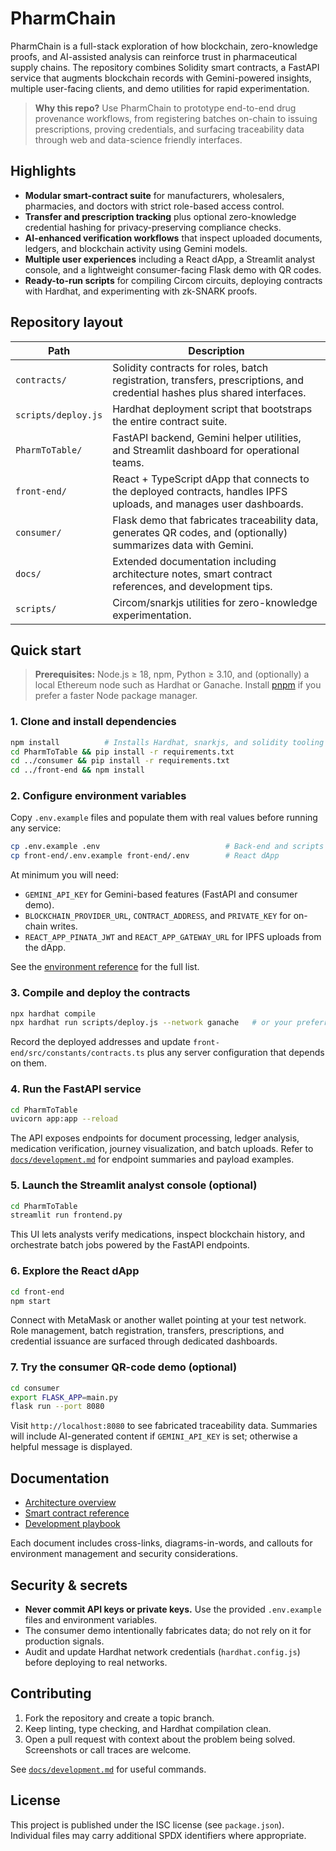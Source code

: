 # PharmChain

PharmChain is a full-stack exploration of how blockchain, zero-knowledge proofs, and AI-assisted analysis can reinforce trust in pharmaceutical supply chains. The repository combines Solidity smart contracts, a FastAPI service that augments blockchain records with Gemini-powered insights, multiple user-facing clients, and demo utilities for rapid experimentation.

> **Why this repo?** Use PharmChain to prototype end-to-end drug provenance workflows, from registering batches on-chain to issuing prescriptions, proving credentials, and surfacing traceability data through web and data-science friendly interfaces.

## Highlights

- **Modular smart-contract suite** for manufacturers, wholesalers, pharmacies, and doctors with strict role-based access control.
- **Transfer and prescription tracking** plus optional zero-knowledge credential hashing for privacy-preserving compliance checks.
- **AI-enhanced verification workflows** that inspect uploaded documents, ledgers, and blockchain activity using Gemini models.
- **Multiple user experiences** including a React dApp, a Streamlit analyst console, and a lightweight consumer-facing Flask demo with QR codes.
- **Ready-to-run scripts** for compiling Circom circuits, deploying contracts with Hardhat, and experimenting with zk-SNARK proofs.

## Repository layout

| Path | Description |
| --- | --- |
| `contracts/` | Solidity contracts for roles, batch registration, transfers, prescriptions, and credential hashes plus shared interfaces. |
| `scripts/deploy.js` | Hardhat deployment script that bootstraps the entire contract suite. |
| `PharmToTable/` | FastAPI backend, Gemini helper utilities, and Streamlit dashboard for operational teams. |
| `front-end/` | React + TypeScript dApp that connects to the deployed contracts, handles IPFS uploads, and manages user dashboards. |
| `consumer/` | Flask demo that fabricates traceability data, generates QR codes, and (optionally) summarizes data with Gemini. |
| `docs/` | Extended documentation including architecture notes, smart contract references, and development tips. |
| `scripts/` | Circom/snarkjs utilities for zero-knowledge experimentation. |

## Quick start

> **Prerequisites:** Node.js ≥ 18, npm, Python ≥ 3.10, and (optionally) a local Ethereum node such as Hardhat or Ganache. Install [pnpm](https://pnpm.io) if you prefer a faster Node package manager.

### 1. Clone and install dependencies

```bash
npm install          # Installs Hardhat, snarkjs, and solidity tooling
cd PharmToTable && pip install -r requirements.txt
cd ../consumer && pip install -r requirements.txt
cd ../front-end && npm install
```

### 2. Configure environment variables

Copy `.env.example` files and populate them with real values before running any service:

```bash
cp .env.example .env                            # Back-end and scripts
cp front-end/.env.example front-end/.env        # React dApp
```

At minimum you will need:

- `GEMINI_API_KEY` for Gemini-based features (FastAPI and consumer demo).
- `BLOCKCHAIN_PROVIDER_URL`, `CONTRACT_ADDRESS`, and `PRIVATE_KEY` for on-chain writes.
- `REACT_APP_PINATA_JWT` and `REACT_APP_GATEWAY_URL` for IPFS uploads from the dApp.

See the [environment reference](docs/development.md#environment-variables) for the full list.

### 3. Compile and deploy the contracts

```bash
npx hardhat compile
npx hardhat run scripts/deploy.js --network ganache   # or your preferred network
```

Record the deployed addresses and update `front-end/src/constants/contracts.ts` plus any server configuration that depends on them.

### 4. Run the FastAPI service

```bash
cd PharmToTable
uvicorn app:app --reload
```

The API exposes endpoints for document processing, ledger analysis, medication verification, journey visualization, and batch uploads. Refer to [`docs/development.md`](docs/development.md#fastapi-service) for endpoint summaries and payload examples.

### 5. Launch the Streamlit analyst console (optional)

```bash
cd PharmToTable
streamlit run frontend.py
```

This UI lets analysts verify medications, inspect blockchain history, and orchestrate batch jobs powered by the FastAPI endpoints.

### 6. Explore the React dApp

```bash
cd front-end
npm start
```

Connect with MetaMask or another wallet pointing at your test network. Role management, batch registration, transfers, prescriptions, and credential issuance are surfaced through dedicated dashboards.

### 7. Try the consumer QR-code demo (optional)

```bash
cd consumer
export FLASK_APP=main.py
flask run --port 8080
```

Visit `http://localhost:8080` to see fabricated traceability data. Summaries will include AI-generated content if `GEMINI_API_KEY` is set; otherwise a helpful message is displayed.

## Documentation

- [Architecture overview](docs/architecture.md)
- [Smart contract reference](docs/smart_contracts.md)
- [Development playbook](docs/development.md)

Each document includes cross-links, diagrams-in-words, and callouts for environment management and security considerations.

## Security & secrets

- **Never commit API keys or private keys.** Use the provided `.env.example` files and environment variables.
- The consumer demo intentionally fabricates data; do not rely on it for production signals.
- Audit and update Hardhat network credentials (`hardhat.config.js`) before deploying to real networks.

## Contributing

1. Fork the repository and create a topic branch.
2. Keep linting, type checking, and Hardhat compilation clean.
3. Open a pull request with context about the problem being solved. Screenshots or call traces are welcome.

See [`docs/development.md`](docs/development.md#quality-checks) for useful commands.

## License

This project is published under the ISC license (see `package.json`). Individual files may carry additional SPDX identifiers where appropriate.

